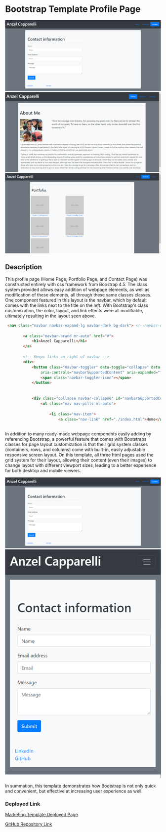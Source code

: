 # Bootstrap Template Profile Page

![Contact Page Full](assets/images/contact_full.png)
![Home Page Mobile](assets/images/home_full.png)
![Portfolio Page Full](assets/images/portfolio_full.png)

## Description 

This profile page (Home Page, Portfolio Page, and Contact Page) was constructed entirely with css framework from Boostrap 4.5. The class system provided allows easy addition of webpage elements, as well as modification of these elements, all through these same classes classes. One component featured in this layout is the navbar, which by default comes with the links next to the title on the left. With Bootstrap's class customization, the color, layout, and link effects were all modifiable, ultimately resulting in the layout seen above.

```html
 <nav class="navbar navbar-expand-lg navbar-dark bg-dark"> <!--navbar-dark and bg-dark: color customizations added to default navbar-->

        <a class="navbar-brand mr-auto" href="#">
            <h1>Anzel Capparelli</h1>
        </a>

        <!-- Keeps links on right of navbar -->
        <div>
            <button class="navbar-toggler" data-toggle="collapse" data-target="#navbarSupportedContent"
                aria-controls="navbarSupportedContent" aria-expanded="false" aria-label="Toggle navigation">
                <span class="navbar-toggler-icon"></span>
            </button>


            <div class="collapse navbar-collapse" id="navbarSupportedContent">
                <ul class="nav nav-pills ml-auto">                              <!--nav-pills class: addition to nav links to get border on      
                                                                                active-->
                    <li class="nav-item">
                        <a class="nav-link" href="./index.html">Home</a>
    
```


In addition to many ready-made webpage components easily adding by referencing Bootstrap, a powerful feature that comes with Bootstraps classes for page layout customization is that their grid system classes (containers, rows, and columns) come with built-in, easily adjustable responsive screen layout. On this template, all three html pages used the grid system for their layout, allowing their content (even their images) to change layout with different viewport sizes, leading to a better experience for both desktop and mobile viewers.

![Contact Page Full](assets/images/contact_full.png)
![Contact Page Mobile](assets/images/contact_mobile.png)

In summation, this template demonstrates how Bootstrap is not only quick and convenient, but effective at increasing user experience as well.

### Deployed Link

[Marketing Template Deployed Page](https://anzelcapparelli.github.io/).


[GitHub Repository Link](https://github.com/anzelcapparelli/anzelcapparelli.github.io)




